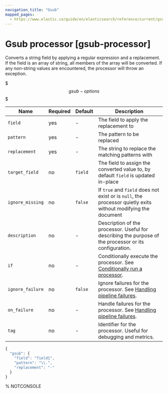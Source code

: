 ```yaml
---
navigation_title: "Gsub"
mapped_pages:
  - https://www.elastic.co/guide/en/elasticsearch/reference/current/gsub-processor.html
---
```


# Gsub processor [gsub-processor]


Converts a string field by applying a regular expression and a replacement. If the field is an array of string, all members of the array will be converted. If any non-string values are encountered, the processor will throw an exception.

$$$gsub-options$$$

| Name | Required | Default | Description |
| --- | --- | --- | --- |
| `field` | yes | - | The field to apply the replacement to |
| `pattern` | yes | - | The pattern to be replaced |
| `replacement` | yes | - | The string to replace the matching patterns with |
| `target_field` | no | `field` | The field to assign the converted value to, by default `field` is updated in-place |
| `ignore_missing` | no | `false` | If `true` and `field` does not exist or is `null`, the processor quietly exits without modifying the document |
| `description` | no | - | Description of the processor. Useful for describing the purpose of the processor or its configuration. |
| `if` | no | - | Conditionally execute the processor. See [Conditionally run a processor](docs-content://manage-data/ingest/transform-enrich/ingest-pipelines.md#conditionally-run-processor). |
| `ignore_failure` | no | `false` | Ignore failures for the processor. See [Handling pipeline failures](docs-content://manage-data/ingest/transform-enrich/ingest-pipelines.md#handling-pipeline-failures). |
| `on_failure` | no | - | Handle failures for the processor. See [Handling pipeline failures](docs-content://manage-data/ingest/transform-enrich/ingest-pipelines.md#handling-pipeline-failures). |
| `tag` | no | - | Identifier for the processor. Useful for debugging and metrics. |

```js
{
  "gsub": {
    "field": "field1",
    "pattern": "\\.",
    "replacement": "-"
  }
}
```
%  NOTCONSOLE

